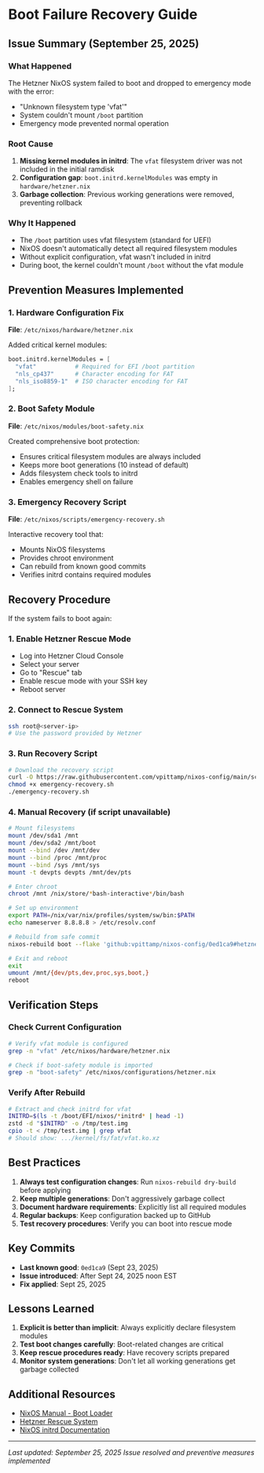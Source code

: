 # Boot Failure Recovery Guide

## Issue Summary (September 25, 2025)

### What Happened
The Hetzner NixOS system failed to boot and dropped to emergency mode with the error:
- "Unknown filesystem type 'vfat'"
- System couldn't mount `/boot` partition
- Emergency mode prevented normal operation

### Root Cause
1. **Missing kernel modules in initrd**: The `vfat` filesystem driver was not included in the initial ramdisk
2. **Configuration gap**: `boot.initrd.kernelModules` was empty in `hardware/hetzner.nix`
3. **Garbage collection**: Previous working generations were removed, preventing rollback

### Why It Happened
- The `/boot` partition uses vfat filesystem (standard for UEFI)
- NixOS doesn't automatically detect all required filesystem modules
- Without explicit configuration, vfat wasn't included in initrd
- During boot, the kernel couldn't mount `/boot` without the vfat module

## Prevention Measures Implemented

### 1. Hardware Configuration Fix
**File**: `/etc/nixos/hardware/hetzner.nix`

Added critical kernel modules:
```nix
boot.initrd.kernelModules = [
  "vfat"           # Required for EFI /boot partition
  "nls_cp437"      # Character encoding for FAT
  "nls_iso8859-1"  # ISO character encoding for FAT
];
```

### 2. Boot Safety Module
**File**: `/etc/nixos/modules/boot-safety.nix`

Created comprehensive boot protection:
- Ensures critical filesystem modules are always included
- Keeps more boot generations (10 instead of default)
- Adds filesystem check tools to initrd
- Enables emergency shell on failure

### 3. Emergency Recovery Script
**File**: `/etc/nixos/scripts/emergency-recovery.sh`

Interactive recovery tool that:
- Mounts NixOS filesystems
- Provides chroot environment
- Can rebuild from known good commits
- Verifies initrd contains required modules

## Recovery Procedure

If the system fails to boot again:

### 1. Enable Hetzner Rescue Mode
- Log into Hetzner Cloud Console
- Select your server
- Go to "Rescue" tab
- Enable rescue mode with your SSH key
- Reboot server

### 2. Connect to Rescue System
```bash
ssh root@<server-ip>
# Use the password provided by Hetzner
```

### 3. Run Recovery Script
```bash
# Download the recovery script
curl -O https://raw.githubusercontent.com/vpittamp/nixos-config/main/scripts/emergency-recovery.sh
chmod +x emergency-recovery.sh
./emergency-recovery.sh
```

### 4. Manual Recovery (if script unavailable)
```bash
# Mount filesystems
mount /dev/sda1 /mnt
mount /dev/sda2 /mnt/boot
mount --bind /dev /mnt/dev
mount --bind /proc /mnt/proc
mount --bind /sys /mnt/sys
mount -t devpts devpts /mnt/dev/pts

# Enter chroot
chroot /mnt /nix/store/*bash-interactive*/bin/bash

# Set up environment
export PATH=/nix/var/nix/profiles/system/sw/bin:$PATH
echo nameserver 8.8.8.8 > /etc/resolv.conf

# Rebuild from safe commit
nixos-rebuild boot --flake 'github:vpittamp/nixos-config/0ed1ca9#hetzner' --option sandbox false

# Exit and reboot
exit
umount /mnt/{dev/pts,dev,proc,sys,boot,}
reboot
```

## Verification Steps

### Check Current Configuration
```bash
# Verify vfat module is configured
grep -n "vfat" /etc/nixos/hardware/hetzner.nix

# Check if boot-safety module is imported
grep -n "boot-safety" /etc/nixos/configurations/hetzner.nix
```

### Verify After Rebuild
```bash
# Extract and check initrd for vfat
INITRD=$(ls -t /boot/EFI/nixos/*initrd* | head -1)
zstd -d "$INITRD" -o /tmp/test.img
cpio -t < /tmp/test.img | grep vfat
# Should show: .../kernel/fs/fat/vfat.ko.xz
```

## Best Practices

1. **Always test configuration changes**: Run `nixos-rebuild dry-build` before applying
2. **Keep multiple generations**: Don't aggressively garbage collect
3. **Document hardware requirements**: Explicitly list all required modules
4. **Regular backups**: Keep configuration backed up to GitHub
5. **Test recovery procedures**: Verify you can boot into rescue mode

## Key Commits

- **Last known good**: `0ed1ca9` (Sept 23, 2025)
- **Issue introduced**: After Sept 24, 2025 noon EST
- **Fix applied**: Sept 25, 2025

## Lessons Learned

1. **Explicit is better than implicit**: Always explicitly declare filesystem modules
2. **Test boot changes carefully**: Boot-related changes are critical
3. **Keep rescue procedures ready**: Have recovery scripts prepared
4. **Monitor system generations**: Don't let all working generations get garbage collected

## Additional Resources

- [NixOS Manual - Boot Loader](https://nixos.org/manual/nixos/stable/#ch-boot)
- [Hetzner Rescue System](https://docs.hetzner.com/robot/dedicated-server/troubleshooting/hetzner-rescue-system/)
- [NixOS initrd Documentation](https://nixos.wiki/wiki/Initrd)

---
*Last updated: September 25, 2025*
*Issue resolved and preventive measures implemented*